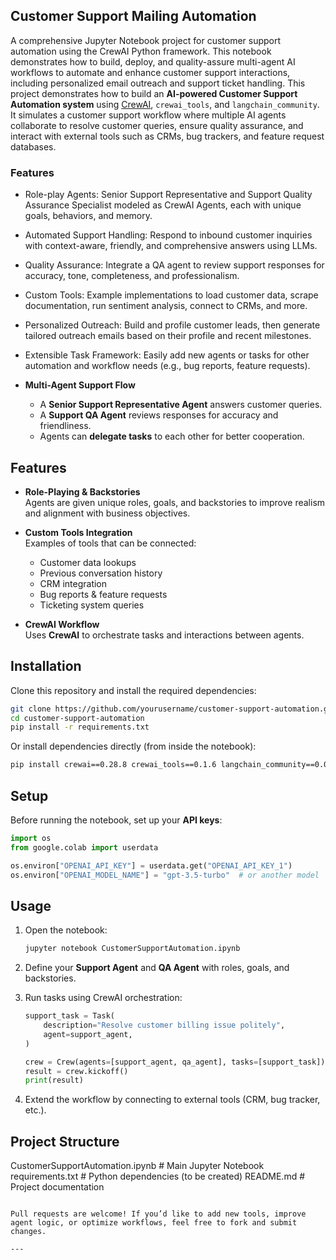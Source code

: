 ## Customer Support Mailing Automation
A comprehensive Jupyter Notebook project for customer support automation using the CrewAI Python framework. This notebook demonstrates how to build, deploy, and quality-assure multi-agent AI workflows to automate and enhance customer support interactions, including personalized email outreach and support ticket handling.
This project demonstrates how to build an **AI-powered Customer Support Automation system** using [CrewAI](https://pypi.org/project/crewai/), `crewai_tools`, and `langchain_community`.  
It simulates a customer support workflow where multiple AI agents collaborate to resolve customer queries, ensure quality assurance, and interact with external tools such as CRMs, bug trackers, and feature request databases.

### Features
- Role-play Agents: Senior Support Representative and Support Quality Assurance Specialist modeled as CrewAI Agents, each with unique goals, behaviors, and memory.
- Automated Support Handling: Respond to inbound customer inquiries with context-aware, friendly, and comprehensive answers using LLMs.
- Quality Assurance: Integrate a QA agent to review support responses for accuracy, tone, completeness, and professionalism.
- Custom Tools: Example implementations to load customer data, scrape documentation, run sentiment analysis, connect to CRMs, and more.
- Personalized Outreach: Build and profile customer leads, then generate tailored outreach emails based on their profile and recent milestones.
- Extensible Task Framework: Easily add new agents or tasks for other automation and workflow needs (e.g., bug reports, feature requests).

- **Multi-Agent Support Flow**  
  - A **Senior Support Representative Agent** answers customer queries.  
  - A **Support QA Agent** reviews responses for accuracy and friendliness.  
  - Agents can **delegate tasks** to each other for better cooperation.




## Features

- **Role-Playing & Backstories**  
  Agents are given unique roles, goals, and backstories to improve realism and alignment with business objectives.

- **Custom Tools Integration**  
  Examples of tools that can be connected:  
  - Customer data lookups  
  - Previous conversation history  
  - CRM integration  
  - Bug reports & feature requests  
  - Ticketing system queries  

- **CrewAI Workflow**  
  Uses **CrewAI** to orchestrate tasks and interactions between agents.

##  Installation

Clone this repository and install the required dependencies:

```bash
git clone https://github.com/yourusername/customer-support-automation.git
cd customer-support-automation
pip install -r requirements.txt
```

Or install dependencies directly (from inside the notebook):

```bash
pip install crewai==0.28.8 crewai_tools==0.1.6 langchain_community==0.0.29
```

##  Setup

Before running the notebook, set up your **API keys**:

```python
import os
from google.colab import userdata

os.environ["OPENAI_API_KEY"] = userdata.get("OPENAI_API_KEY_1")
os.environ["OPENAI_MODEL_NAME"] = "gpt-3.5-turbo"  # or another model
```

##  Usage

1. Open the notebook:  
   ```bash
   jupyter notebook CustomerSupportAutomation.ipynb
   ```

2. Define your **Support Agent** and **QA Agent** with roles, goals, and backstories.

3. Run tasks using CrewAI orchestration:  
   ```python
   support_task = Task(
       description="Resolve customer billing issue politely",
       agent=support_agent,
   )

   crew = Crew(agents=[support_agent, qa_agent], tasks=[support_task])
   result = crew.kickoff()
   print(result)
   ```

4. Extend the workflow by connecting to external tools (CRM, bug tracker, etc.).

##  Project Structure

CustomerSupportAutomation.ipynb   # Main Jupyter Notebook
requirements.txt                  # Python dependencies (to be created)
README.md                         # Project documentation
```

Pull requests are welcome! If you’d like to add new tools, improve agent logic, or optimize workflows, feel free to fork and submit changes.

---


